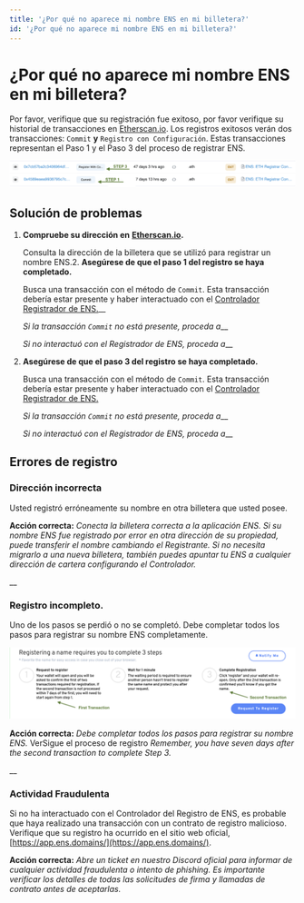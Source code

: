 ```yaml
---
title: '¿Por qué no aparece mi nombre ENS en mi billetera?'
id: '¿Por qué no aparece mi nombre ENS en mi billetera?'
---
```


# ¿Por qué no aparece mi nombre ENS en mi billetera?

Por favor, verifique que su registración fue exitoso, por favor verifique su historial de transacciones en [Etherscan.io](https://www.etherscan.io). Los registros exitosos verán dos transacciones: `Commit` **y** `Registro con Configuración`. Estas transacciones representan el Paso 1 y el Paso 3 del proceso de registrar ENS.

![Commit and Register With Config Transactions](./img/not-in-wallet-1.png "Ethercan showing the Commit and Register With Config Transactions")

## Solución de problemas

1.  **Compruebe su dirección en** [**Etherscan.io**](https://www.etherscan.io)**.**

    Consulta la dirección de la billetera que se utilizó para registrar un nombre ENS.<!-- _If your address does not show any registration transactions proceed to_ \[#wrong-address\](why-isnt-my-ens-name-in-my-wallet.md#wrong-address "mention")__ -->2.  **Asegúrese de que el paso 1 del registro se haya completado.**

    Busca una transacción con el método de `Commit`. Esta transacción debería estar presente y haber interactuado con el [Controlador Registrador de ENS.](https://etherscan.io/address/0x283af0b28c62c092c9727f1ee09c02ca627eb7f5)__

    _Si la transacción `Commit` no está presente, proceda a_<!--\[#registration-incomplete.\](why-isnt-my-ens-name-in-my-wallet.md#registration-incomplete. "mention")-->__

    _Si no interactuó con el Registrador de ENS, proceda a_<!-- \[#fraudulent-activity\](why-isnt-my-ens-name-in-my-wallet.md#fraudulent-activity "mention")-->__


3.  **Asegúrese de que el paso 3 del registro se haya completado.**

    Busca una transacción con el método de `Commit`. Esta transacción debería estar presente y haber interactuado con el [Controlador Registrador de ENS.](https://etherscan.io/address/0x283af0b28c62c092c9727f1ee09c02ca627eb7f5)

    _Si la transacción `Commit` no está presente, proceda a_<!--\[#registration-incomplete.\](why-isnt-my-ens-name-in-my-wallet.md#registration-incomplete. "mention")-->__

    _Si no interactuó con el Registrador de ENS, proceda a_<!-- \[#fraudulent-activity\](why-isnt-my-ens-name-in-my-wallet.md#fraudulent-activity "mention")-->__

## Errores de registro

### Dirección incorrecta

Usted registró erróneamente su nombre en otra billetera que usted posee.

**Acción correcta:** _Conecta la billetera correcta a la aplicación ENS. Si su nombre ENS fue registrado por error en otra dirección de su propiedad, puede transferir el nombre cambiando el Registrante. Si no necesita migrarlo a una nueva billetera, también puedes apuntar tu ENS a cualquier dirección de cartera configurando el Controlador._

__

### Registro **incompleto**.

Uno de los pasos se perdió o no se completó. Debe completar todos los pasos para registrar su nombre ENS completamente.

![Three Registration Steps.](./img/not-in-wallet-2.png "The manager app displaying the Commit and Register transactions.")

**Acción correcta:** _Debe completar todos los pasos para registrar su nombre ENS._ Ver<!--\[registering-a-name.md\](../../tutorials/registering-a-name.md "mention") -->Sigue el proceso de registro _Remember, you have seven days after the second transaction to complete Step 3._

__

### Actividad Fraudulenta

Si no ha interactuado con el Controlador del Registro de ENS, es probable que haya realizado una transacción con un contrato de registro malicioso. Verifique que su registro ha ocurrido en el sitio web oficial, [https://app.ens.domains/](https://app.ens.domains/).

**Acción correcta:** _Abre un ticket en nuestro Discord oficial para informar de cualquier actividad fraudulenta o intento de phishing. Es importante verificar los detalles de todas las solicitudes de firma y llamadas de contrato antes de aceptarlas._



